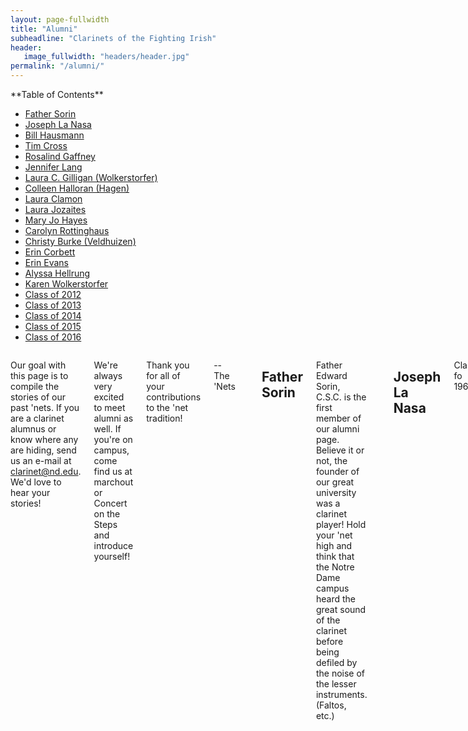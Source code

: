 ```yaml
---
layout: page-fullwidth
title: "Alumni"
subheadline: "Clarinets of the Fighting Irish"
header:
   image_fullwidth: "headers/header.jpg"
permalink: "/alumni/"
---
```


<div class="row">
<div class="medium-4 medium-push-8 columns" markdown="1">
<div class="panel radius" markdown="1">
**Table of Contents**

* <a href="#father_sorin">Father Sorin</a>
* <a href="#joseph_lanasa">Joseph La Nasa</a>
* <a href="#bill_hausmann">Bill Hausmann</a>
* <a href="#tim_cross">Tim Cross</a>
* <a href="#rosalind_gaffney">Rosalind Gaffney</a>
* <a href="#jennifer_lang">Jennifer Lang</a>
* <a href="#laura_gilligan">Laura C. Gilligan (Wolkerstorfer)</a>
* <a href="#colleen_halloran">Colleen Halloran (Hagen)</a>
* <a href="#laura_clamon">Laura Clamon</a>
* <a href="#laura_jozaites">Laura Jozaites</a>
* <a href="#maryjo_hayes">Mary Jo Hayes</a>
* <a href="#carolyn_rottinghaus">Carolyn Rottinghaus</a>
* <a href="#christy_burke">Christy Burke (Veldhuizen)</a>
* <a href="#erin_corbett">Erin Corbett</a>
* <a href="#erin_evans">Erin Evans</a>
* <a href="#alyssa_hellrung">Alyssa Hellrung</a>
* <a href="#karen_wolkerstorfer">Karen Wolkerstorfer</a>
* <a href="#class_of_2012">Class of 2012</a>
* <a href="#class_of_2013">Class of 2013</a>
* <a href="#class_of_2014">Class of 2014</a>
* <a href="#class_of_2015">Class of 2015</a>
* <a href="#class_of_2016">Class of 2016</a>
</div>
</div><!-- /.medium-4.columns -->


<div class="medium-8 medium-pull-4 columns" markdown="1">

Our goal with this page is to compile the stories of our past 'nets. If you are a clarinet alumnus or know where any are hiding, send us an e-mail at [clarinet@nd.edu](mailto:clarinet@nd.edu). We'd love to hear your stories!

We're always very excited to meet alumni as well. If you're on campus, come find us at marchout or Concert on the Steps and introduce yourself!

Thank you for all of your contributions to the 'net tradition!

--The 'Nets

<a name="father_sorin"></a> 

## Father Sorin

Father Edward Sorin, C.S.C. is the first member of our alumni page. Believe it or not, the founder of our great university was a clarinet player! Hold your 'net high and think that the Notre Dame campus heard the great sound of the clarinet before being defiled by the noise of the lesser instruments. (Faltos, etc.)


<a name="joseph_lanasa"></a> 

## Joseph La Nasa
Class fo 1964

I graduated in 1964 with a B.S. in Pre-Professional studies. I completed my MD degree at LSUMC in NO in 1968. I did an Internship at Charity Hospital in NO 68-69.  After 2 years in Uncle Sam's Army I completed my residency in Urology in 1975. I spent 7 years in Academic medicine at LSUMC -NO and from 1979-82 was Chairman of the Dept. of Urology.

I built River Parishes Hospital in Laplace, La. and left LSUMC-NO to go into full time private practice June 1982. I am still a Clinical Professor of Urology and present lectures in Male Fertility(Andrology) problems to the Junior Med students each 12 week block.

I've been married to Wanda Garcia since 1968 and we have 3 children.  Our youngest, Jonathan graduated from ND in May,1999 with a degree in Finance-Magna cum Laude. He married an ND classmate, Katie Hellend. They now live in Danbury,CT.  Our only grandson, Collin Laird Shannon, who will be one year old on April 13 already is able to recognize the VICTORY MARCH when I play it. He loves to 'Cheer' as I play. 
 
I still remain close to O'B(Robert O'Brien) who is now living in the St. Paul retirement home in South Bend. We talk @once per month.  He would love to hear from other Band Alumni.  His phone # is219-291-3391. 
His address is:
3602 South Ironwood Dr. 
Apt. 336-E 
South Bend, IN 46614 

O'B was band director for 32 years and retired about 12 years ago.  O'B will be 80 years old on June 24, 2001. I hope many band alumni will send him a card or some remembrance on that special day!!!!


<a name="bill_hausmann"></a> 

## Bill Hausmann
Class of 1973

I still play clarinet, sometimes even for pay, although I have also become corrupted by the evil Saxophone. After 20 years as an Air Force officer, many of those as a navigator and bombardier in B-52's, I now work as a School Services Representative for a local music store. Currently I play clarinet regularly in the Saginaw (MI) Eddy Concert Band (paid summer band), lead alto sax and clarinet in the Baytones (15-piece big band), and "utility infielder" (most recently alto sax, but previously clarinet, bass clarinet, alto clarinet, and tenor sax) in the Bay Concert Band (Bay City, MI community band), as well as occasional pit orchestra gigs on various woodwinds (most recently clarinet, tenor sax, and OBOE (!) for "Anything Goes" and tenor and bari sax for "Footloose" performed by local high school groups). My daughter Kathy (ND '97) was not in the band, but did sing in the Liturgical Choir.

Bill Hausmann
451 Old Orchard Drive
Essexville, MI 48732 

(989) 894-7953

"If you have to mic a saxophone, the rest of the band is too loud"

bhausmann1@chartermi.net




<a name="tim_cross"></a> 

## Tim Cross
Class of 1973

Tampa, FL
tcross@prodigy.net



<a name="rosalind_gaffney"></a>

## Rosalind Gaffney
Class of 1985

<img src="{{ site.url }}/images/bios/nets85-rosalind_gaffney.jpg">

I graduated in 1985. My daughter Genette is now in the band playing the clarinet ( in 2009-). I have attached a section picture from I believe either 1982 or 1983 season (yes, the Faust years.) Since graduation, I moved back to NY, have worked a variety of jobs in accounting (my major). Married (Edward) have 3 children (Eddie, Genette and Douglas) and 3 grandchildren (Lexia, Jaion and Dehlia). Life is busy. Currently, I work for a staffing company on Long Island, New York. Go Irish and Go Yankees.

Rosalind Gaffney
Class of 1985

rgaffney@volt.com




<a name="jennifer_lang"></a>

## Jennifer Lang
Class of 1994

I'm a 94 grad, and was a part of the Clarinet section for my four years at ND. I was also a member of concert band for three years (though on bass clarinet). I currently work for BMC Software in Houston, TX and live in Katy, TX with my fiancé Ben (who is a graduate of the University of Texas) and our three cats (no big surprise, they are all named after Disney characters).

Jennifer Lang
2127 Autumn Fern Drive
Katy, TX 77450-6656

jentley@flash.net




<a name="laura_gilligan"></a> 

## Laura C. Gilligan (Wolkerstorfer)
Class of 1995

I was a member of the marching and varsity bands all 4 years. Since graduating, I have been living in Chicago and working for IBM. I got married on July 30th, 1999, to Jonathan Gilligan. Jon didn't go to ND, but he has been a fan all his life, thus meeting that requirement.  Unfortunately, I don't play the clarinet much any more - only about every 4 years at the reunion!

Laura C. Gilligan
3043 N. Southport, GRD
Chicago, IL 60657

lcgill@us.ibm.com




<a name="colleen_halloran"></a>

##Colleen Halloran (Hagen)
Class of 1996 

I just wanted to say hello to all of my fellow 'nets. My name is Colleen Halloran (Hagen) SMC 96' and my e-mail address tells it all! In May 1997 I married a fellow band member, Brian Halloran (ND Drumline)...some of you might know his trumpet brother, Brendan, a senior this year. I just wanted to check in and leave my e-mail address. In light of what happened over the last few days, I was actually checking the band sites for e-mail addresses of band family that I know live in the NY area...I'm just praying none of our band family was affected. Have a great season, nets. My husband, daughter Kathleen and I are going to try and make it up to campus for the Tennessee game and the Navy game. Take care- (Sep. 12, 2001)

Later added:
I've been coaching figure skating professionally and working with Olympic coaches since graduation, but it became more of a full-time job after I quit my systems consulting job when Kathleen was born. I'm a student at Northern Illinois University Graduate School working on a Master of Science in Elementary Education and should be in the school system by Fall 2003.

Brian and Colleen Halloran
435 Davis St. 
Downers Grove, IL 60515
(630) 493-9129

undnet96@yahoo.com




<a name="laura_clamon"></a> 

## Laura Clamon
Class of 1996

Laura is in grad school studying Physiology at the University of Illinois.

Laura Clamon
502 W Griggs #312
Urbana, IL 61801
(217) 344-7583

clamon@uiuc.edu




<a name="laura_jozaites"></a> 

## Laura Jozaites
Class of 1997

I still live in South Bend (go figure) and work for the U.S. Marshals Service.

Laura Jozaites
3803 Morgan Street, Apt. 2A
South Bend, IN 46628
219-273-9650

aladdin74@netscape.net




<a name="maryjo_hayes"></a> 

## Mary Jo Hayes
Class of 1997

I am working in the Chicago suburbs as a civil engineer consultant. To make a long story short, I design parking lots and ponds. I recently became engaged to Mark Mullen, 'net class of '95. The ultimate in section incest. We're currently buying a townhome in Elk Grove Village. Haven't picked up my clarinet since last Alumni Band, which I sometimes feel bad about. Can't wait for the next Alumni Reunion!

mhayes@patrickengineering.com




<a name="carolyn_rottinghaus"></a> 

## Carolyn Rottinghaus
Class of 1999

I am currently a financial analyst at Bank of America in Chicago.

chicagocarolyn@yahoo.com





<a name="christy_burke"></a> 

## Christy Burke (Veldhuizen)
Class of 1999

Since graduating, a lot has happened in my life. As evidenced by the name change, I got married. I know, it was to a 'bone (Andrew Burke '00), but can you blame me? I currently spend my days designing jet engine hardware and web sites. My nights are still taken up by homework as I continue to work towards my Master's in Aerospace Engineering. I still can't imagine life without homework. If anyone makes it down through Dayton or Cincinnati, look me up.

cveldhui@alumni.nd.edu





<a name="erin_corbett"></a> 

## Erin Corbett
Class of 1999

I am currently living in Chicago, and teaching math at Palatine HS.

corbett99@hotmail.com





<a name="erin_evans"></a> 

## Erin Evans
Class of 1999

I graduated in '99, but then I came back as a graduate student '00.  I finally graduated for good in 2000, and I ended up in Chicago, working for the man (I mean, Deloitte & Touche) as an auditor. I live right smack downtown by the Hancock building with Heidi Winker, a drummer from the class of 1999.

erevans@deloitte.com





<a name="alyssa_hellrung"></a> 

## Alyssa Hellrung
Class of 2000

After graduating in 2000 with my very marketable degree in English and Gender Studies, I trained for a while as a Circus Instructor for Club Med, but did not end up going to work for them in the end. Instead I hung out at home in Florida for a few months and I am now back at my home-away-from-home, San Francisco, training at the San Francisco School of Circus Arts until the end of May. This summer I will be working as a Circus counselor at Long Lake Camp for the Arts in upstate New York. It's a sweet camp for kids ages 10-16 who are into dance, theater, music, circus, or visual arts. After camp, I will hopefully be attending graduate school in Creative Writing at either Notre Dame or San Francisco State University. So some of you might be seeing me again in the Fall (run away! run away!). I'll let you know when I do. Write to me! I miss everybody!

cirqueen@aol.com





<a name="karen_wolkerstorfer"></a> 

## Karen Wolkerstorfer
Class of 2000

Since finally graduating from the School of Architecture, Class of 2000, I have made my way to New York City and am currently working as an intern for a firm located in none other than the Chrysler Building. New York is a different world than South Bend, to say the least--I'm having a great time. Let me know if you ever venture out East. Although I must say that until I decide to make money for rent by playing the ND Fight Song in a subway station, my clarinet lies dormant in a closet...

Karen Wolkerstorfer
34-07 31st Avenue Apt 3C
Astoria, NY 11106

kworlkers@hotmail.com





<a name="class_of_2012"></a> 

## Class of 2012

<img src="{{ site.url }}/images/bios/2012grads.jpg">

<img src="{{ site.url }}/images/bios/2012gradsMI.jpg">

* Alexis Hiner
* Ben Mall
* Colleen Golden
* Kallie Drexler
* Lindsay Walker
* Marilyn Balsingame
* *MB Tribble
* *Monica VanBladel
* Patrick Gill
* Rachael Givens
* Shay Kleinpeter
* Stephanie Perez

*Section Leaders




<a name="class_of_2013"></a> 

## Class of 2013

<img src="{{ site.url }}/images/bios/2013grads.jpg">

* Daniel Ampon
* Julia Berchtold
* Kaylee Caniff
* *Tim Czech
* Genette Gaffney
* Jessica Jones
* Nik Kleber
* Katie Kyler
* Kathleen Long
* Margaret McCormick
* Caela Millar
* Hillary Ott
* Kerry Ryan
* Christina Shelley
* Suzi Spitzer
* Anel Terron
* *Michael Verleye

*Section Leaders




<a name="class_of_2014"></a> 

## Class of 2014

<img src="{{ site.url }}/images/bios/2014grads.jpg">

* Elizabeth FitzGerald
* Brooke Haynes
* Joonsung Kim
* *Katherine Merritt
* Jamie Pfaff
* *Angie Savela
* Jessica Schaefer
* Arturo Tablada
* Kelsey Teske
* *Blake Weaver

*Section Leaders


<a name="class_of_2015"></a> 

## Class of 2015

<img src="{{ site.url }}/images/bios/2015grads3.jpg">

<img src="{{ site.url }}/images/bios/2015grads2.jpg">

* Anthony Barrett
* Garrett Blad
* Erin Celeste
* Taylor Corpuz
* Bryan Daly
* Ryan Davila
* *Emily Horvath
* Rachel Hughes
* Russell King
* Nicole Mariani
* Faith Mayfield
* Tessa Mitchell
* *Elizabeth Murphy
* Melissa Rauh
* Mike Reinsvold
* Bailey Stavetski
* Mary Verdun

*Section Leaders


<a name="class_of_2016"></a> 

## Class of 2016

<!--<img src="{{ site.url }}/images/bios/2015grads3.jpg">-->
<!---->
<!--<img src="{{ site.url }}/images/bios/2015grads2.jpg">-->

* Nicole Mariani
* Theresa Albert
* James Bachmayer
* Jillian Belmonte
* Lily Crawford
* *Taylor Kelly
* Madi King
* *Jennifer Long
* Maggie McInerney
* Jimmy Oh
* Greg Ramos
* Alyssa Ruiz
* Jacob Schrimpf
* Matthew Williams

*Section Leaders





</div><!-- /.medium-8.columns -->
</div><!-- /.row -->


